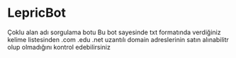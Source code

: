 # LepricBot
 Çoklu alan adı sorgulama botu
Bu bot sayesinde txt formatında verdiğiniz kelime listesinden .com .edu .net uzantılı domain adreslerinin satın alınabilitr olup olmadığını kontrol edebilirsiniz


